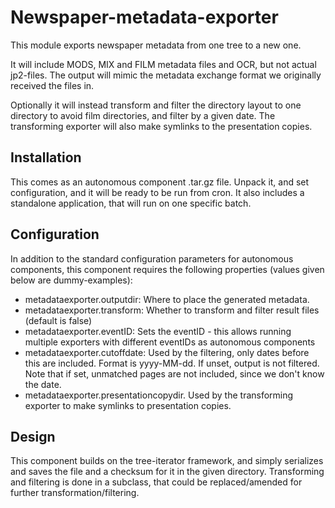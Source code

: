 Newspaper-metadata-exporter
==========================

This module exports newspaper metadata from one tree to a new one.

It will include MODS, MIX and FILM metadata files and OCR, but not actual jp2-files. The output will mimic the metadata 
exchange format we originally received the files in. 

Optionally it will instead transform and filter the directory layout to one directory to avoid film directories, 
and filter by a given date. The transforming exporter will also make symlinks to the presentation copies.

## Installation

This comes as an autonomous component .tar.gz file. Unpack it, and set configuration, and it will be ready to be run from cron.
It also includes a standalone application, that will run on one specific batch.

## Configuration

In addition to the standard configuration parameters for autonomous components, this component requires the following
properties (values given below are dummy-examples):

 * metadataexporter.outputdir: Where to place the generated metadata.
 * metadataexporter.transform: Whether to transform and filter result files (default is false)
 * metadataexporter.eventID: Sets the eventID - this allows running multiple exporters with different eventIDs as
                             autonomous components
 * metadataexporter.cutoffdate: Used by the filtering, only dates before this are included. Format is yyyy-MM-dd. If unset, output is not filtered. Note that if set, unmatched pages are not included, since we don't know the date.
 * metadataexporter.presentationcopydir. Used by the transforming exporter to make symlinks to presentation copies.

## Design

This component builds on the tree-iterator framework, and simply serializes and saves the file and a checksum for it in the given directory.
Transforming and filtering is done in a subclass, that could be replaced/amended for further transformation/filtering.
